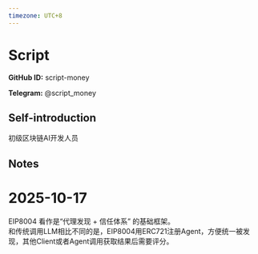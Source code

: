 ```yaml
---
timezone: UTC+8
---
```


# Script

**GitHub ID:** script-money

**Telegram:** @script_money

## Self-introduction

初级区块链AI开发人员

## Notes

<!-- Content_START -->
# 2025-10-17
<!-- DAILY_CHECKIN_2025-10-17_START -->
EIP8004 看作是“代理发现 + 信任体系” 的基础框架。  
和传统调用LLM相比不同的是，EIP8004用ERC721注册Agent，方便统一被发现，其他Client或者Agent调用获取结果后需要评分。
<!-- DAILY_CHECKIN_2025-10-17_END -->
<!-- Content_END -->
